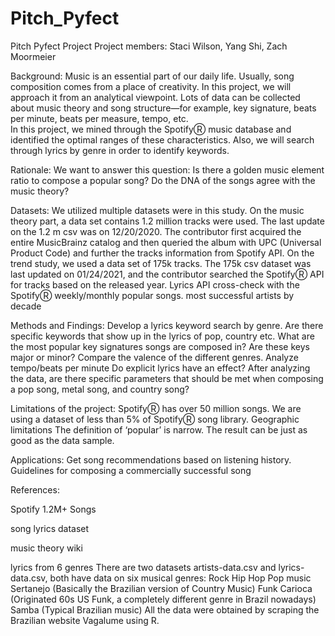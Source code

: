 # Pitch_Pyfect
Pitch Pyfect Project
Project members:  Staci Wilson, Yang Shi, Zach Moormeier

Background:
	Music is an essential part of our daily life.  Usually, song composition comes from a place of creativity.  In this project, we will approach it from an analytical viewpoint.  Lots of data can be collected about music theory and song structure—for example, key signature, beats per minute, beats per measure, tempo, etc.    
	In this project, we mined through the SpotifyⓇ music database and identified the optimal ranges of these characteristics.  Also, we will search through lyrics by genre in order to identify keywords.

Rationale:
	We want to answer this question: Is there a golden music element ratio to compose a popular song? Do the DNA of the songs agree with the music theory?

Datasets:
We utilized multiple datasets were in this study. On the music theory part, a data set contains 1.2 million tracks were used. The last update on the 1.2 m csv was on 12/20/2020. The contributor first acquired the entire MusicBrainz catalog and then queried the album with UPC (Universal Product Code) and further the tracks information from Spotify API. On the trend study, we used a data set of 175k tracks. The 175k csv dataset was last updated on 01/24/2021, and the contributor searched the SpotifyⓇ API for tracks based on the released year.
Lyrics API cross-check with the SpotifyⓇ  weekly/monthly popular songs. most successful artists by decade

Methods and Findings:
Develop a lyrics keyword search by genre.  Are there specific keywords that show up in the lyrics of pop, country etc.
What are the most popular key signatures songs are composed in?  Are these keys major or minor?
Compare the valence of the different genres.
Analyze tempo/beats per minute
Do explicit lyrics have an effect?
After analyzing the data, are there specific parameters that should be met when composing a pop song, metal song, and country song?


Limitations of the project:
	SpotifyⓇ has over 50 million songs.  We are using a dataset of less than 5% of SpotifyⓇ song library. 
	Geographic limitations 
The definition of ‘popular’ is narrow.
The result can be just as good as the data sample.

Applications:
	Get song recommendations based on listening history.
	Guidelines for composing a commercially successful song

References:

Spotify 1.2M+ Songs


song lyrics dataset

music theory wiki



lyrics from 6 genres
There are two datasets artists-data.csv and lyrics-data.csv, both have data on six musical genres:
Rock
Hip Hop
Pop music
Sertanejo (Basically the Brazilian version of Country Music)
Funk Carioca (Originated 60s US Funk, a completely different genre in Brazil nowadays)
Samba (Typical Brazilian music)
All the data were obtained by scraping the Brazilian website Vagalume using R.

